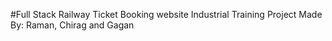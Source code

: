 #Full Stack Railway Ticket Booking website
Industrial Training Project
Made By: Raman, Chirag and Gagan
